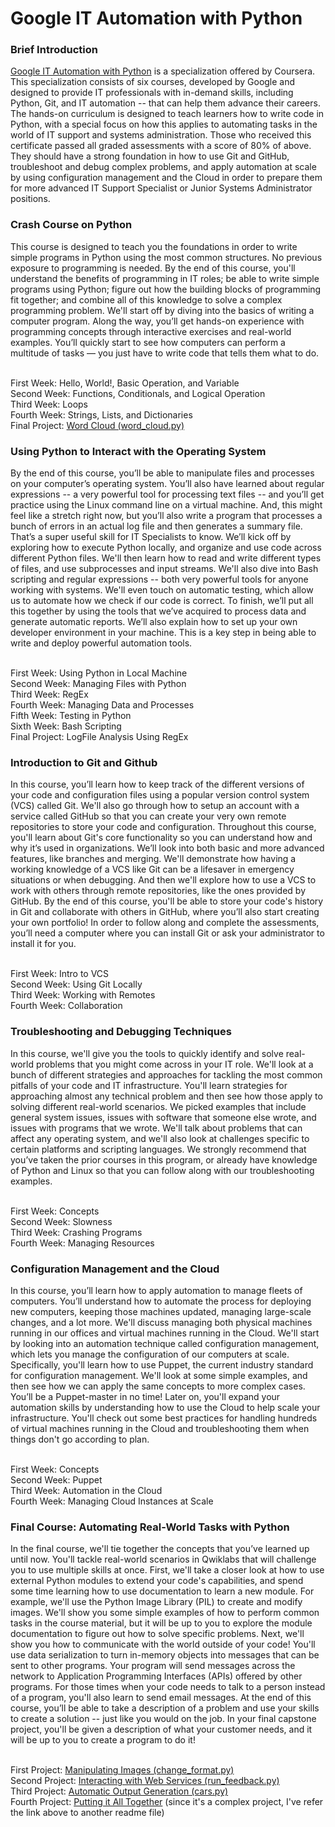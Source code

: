 # Google IT Automation with Python
<h3> Brief Introduction </h3>

[Google IT Automation with Python](https://www.coursera.org/professional-certificates/google-it-automation) is a specialization offered by Coursera. This specialization consists of six courses, developed by Google and designed to provide IT professionals with in-demand skills, including Python, Git, and IT automation -- that can help them advance their careers. The hands-on curriculum is designed to teach learners how to write code in Python, with a special focus on how this applies to automating tasks in the world of IT support and systems administration. Those who received this certificate passed all graded assessments with a score of 80% of above. They should have a strong foundation in how to use Git and GitHub, troubleshoot and debug complex problems, and apply automation at scale by using configuration management and the Cloud in order to prepare them for more advanced IT Support Specialist or Junior Systems Administrator positions.
<br>

<h3> Crash Course on Python </h3>
This course is designed to teach you the foundations in order to write simple programs in Python using the most common structures. No previous exposure to programming is needed. By the end of this course, you'll understand the benefits of programming in IT roles; be able to write simple programs using Python; figure out how the building blocks of programming fit together; and combine all of this knowledge to solve a complex programming problem. We'll start off by diving into the basics of writing a computer program. Along the way, you’ll get hands-on experience with programming concepts through interactive exercises and real-world examples. You’ll quickly start to see how computers can perform a multitude of tasks — you just have to write code that tells them what to do. <br><br>

First Week: Hello, World!, Basic Operation, and Variable <br>
Second Week: Functions, Conditionals, and Logical Operation <br>
Third Week: Loops <br>
Fourth Week: Strings, Lists, and Dictionaries <br>
Final Project: [Word Cloud (word_cloud.py)](https://github.com/ahmdxrzky/google-it-automation-with-python/blob/main/crash_course_on_python/word_cloud.py) <br>

<h3> Using Python to Interact with the Operating System </h3>
By the end of this course, you’ll be able to manipulate files and processes on your computer’s operating system. You’ll also have learned about regular expressions -- a very powerful tool for processing text files -- and you’ll get practice using the Linux command line on a virtual machine. And, this might feel like a stretch right now, but you’ll also write a program that processes a bunch of errors in an actual log file and then generates a summary file. That’s a super useful skill for IT Specialists to know. We’ll kick off by exploring how to execute Python locally, and organize and use code across different Python files. We'll then learn how to read and write different types of files, and use subprocesses and input streams. We'll also dive into Bash scripting and regular expressions -- both very powerful tools for anyone working with systems. We'll even touch on automatic testing, which allow us to automate how we check if our code is correct. To finish, we’ll put all this together by using the tools that we’ve acquired to process data and generate automatic reports. We’ll also explain how to set up your own developer environment in your machine. This is a key step in being able to write and deploy powerful automation tools. <br><br>

First Week: Using Python in Local Machine <br>
Second Week: Managing Files with Python <br>
Third Week: RegEx <br>
Fourth Week: Managing Data and Processes <br>
Fifth Week: Testing in Python <br>
Sixth Week: Bash Scripting <br>
Final Project: LogFile Analysis Using RegEx <br>

<h3> Introduction to Git and Github </h3>
In this course, you’ll learn how to keep track of the different versions of your code and configuration files using a popular version control system (VCS) called Git. We'll also go through how to setup an account with a service called GitHub so that you can create your very own remote repositories to store your code and configuration. Throughout this course, you'll learn about Git's core functionality so you can understand how and why it’s used in organizations. We’ll look into both basic and more advanced features, like branches and merging. We'll demonstrate how having a working knowledge of a VCS like Git can be a lifesaver in emergency situations or when debugging. And then we'll explore how to use a VCS to work with others through remote repositories, like the ones provided by GitHub. By the end of this course, you'll be able to store your code's history in Git and collaborate with others in GitHub, where you’ll also start creating your own portfolio! In order to follow along and complete the assessments, you’ll need a computer where you can install Git or ask your administrator to install it for you. <br><br>

First Week: Intro to VCS <br>
Second Week: Using Git Locally <br>
Third Week: Working with Remotes <br>
Fourth Week: Collaboration <br>

<h3> Troubleshooting and Debugging Techniques </h3>
In this course, we'll give you the tools to quickly identify and solve real-world problems that you might come across in your IT role. We'll look at a bunch of different strategies and approaches for tackling the most common pitfalls of your code and IT infrastructure. You'll learn strategies for approaching almost any technical problem and then see how those apply to solving different real-world scenarios. We picked examples that include general system issues, issues with software that someone else wrote, and issues with programs that we wrote. We'll talk about problems that can affect any operating system, and we'll also look at challenges specific to certain platforms and scripting languages. We strongly recommend that you’ve taken the prior courses in this program, or already have knowledge of Python and Linux so that you can follow along with our troubleshooting examples. <br><br>

First Week: Concepts <br>
Second Week: Slowness <br>
Third Week: Crashing Programs <br>
Fourth Week: Managing Resources <br>

<h3> Configuration Management and the Cloud </h3>
In this course, you’ll learn how to apply automation to manage fleets of computers. You’ll understand how to automate the process for deploying new computers, keeping those machines updated, managing large-scale changes, and a lot more. We'll discuss managing both physical machines running in our offices and virtual machines running in the Cloud. We'll start by looking into an automation technique called configuration management, which lets you manage the configuration of our computers at scale. Specifically, you'll learn how to use Puppet, the current industry standard for configuration management. We'll look at some simple examples, and then see how we can apply the same concepts to more complex cases. You’ll be a Puppet-master in no time! Later on, you'll expand your automation skills by understanding how to use the Cloud to help scale your infrastructure. You'll check out some best practices for handling hundreds of virtual machines running in the Cloud and troubleshooting them when things don't go according to plan. <br><br>

First Week: Concepts <br>
Second Week: Puppet <br>
Third Week: Automation in the Cloud <br>
Fourth Week: Managing Cloud Instances at Scale <br>

<h3> Final Course: Automating Real-World Tasks with Python </h3>
In the final course, we'll tie together the concepts that you’ve learned up until now. You'll tackle real-world scenarios in Qwiklabs that will challenge you to use multiple skills at once. First, we'll take a closer look at how to use external Python modules to extend your code's capabilities, and spend some time learning how to use documentation to learn a new module. For example, we'll use the Python Image Library (PIL) to create and modify images. We'll show you some simple examples of how to perform common tasks in the course material, but it will be up to you to explore the module documentation to figure out how to solve specific problems. Next, we'll show you how to communicate with the world outside of your code! You'll use data serialization to turn in-memory objects into messages that can be sent to other programs. Your program will send messages across the network to Application Programming Interfaces (APIs) offered by other programs. For those times when your code needs to talk to a person instead of a program, you'll also learn to send email messages. At the end of this course, you’ll be able to take a description of a problem and use your skills to create a solution -- just like you would on the job. In your final capstone project, you'll be given a description of what your customer needs, and it will be up to you to create a program to do it! <br><br>

First Project: [Manipulating Images (change_format.py)](https://github.com/ahmdxrzky/google-it-automation-with-python/blob/main/automating_real_world_tasks_with_python/change_format.py) <br>
Second Project: [Interacting with Web Services (run_feedback.py)](https://github.com/ahmdxrzky/google-it-automation-with-python/blob/main/automating_real_world_tasks_with_python/run_feedback.py) <br>
Third Project: [Automatic Output Generation (cars.py)](https://github.com/ahmdxrzky/google-it-automation-with-python/blob/main/automating_real_world_tasks_with_python/cars.py) <br>
Fourth Project: [Putting it All Together](https://github.com/ahmdxrzky/google-it-automation-with-python/blob/main/automating_real_world_tasks_with_python/fourth_project.md) (since it's a complex project, I've refer the link above to another readme file)
